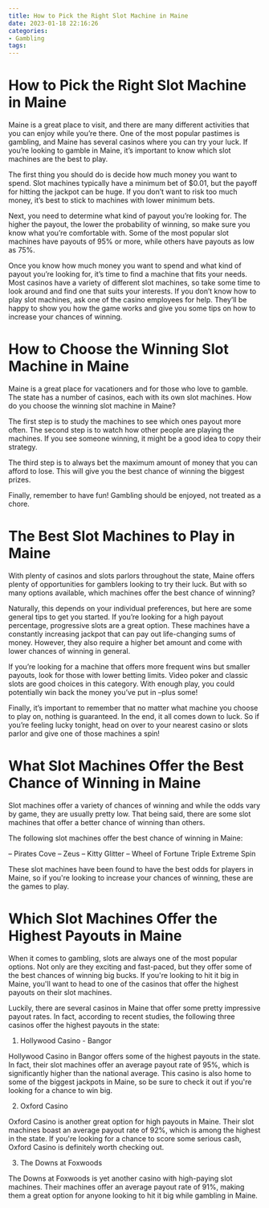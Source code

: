 ```yaml
---
title: How to Pick the Right Slot Machine in Maine 
date: 2023-01-18 22:16:26
categories:
- Gambling
tags:
---
```



#  How to Pick the Right Slot Machine in Maine 

Maine is a great place to visit, and there are many different activities that you can enjoy while you’re there. One of the most popular pastimes is gambling, and Maine has several casinos where you can try your luck. If you’re looking to gamble in Maine, it’s important to know which slot machines are the best to play.

The first thing you should do is decide how much money you want to spend. Slot machines typically have a minimum bet of $0.01, but the payoff for hitting the jackpot can be huge. If you don’t want to risk too much money, it’s best to stick to machines with lower minimum bets.

Next, you need to determine what kind of payout you’re looking for. The higher the payout, the lower the probability of winning, so make sure you know what you’re comfortable with. Some of the most popular slot machines have payouts of 95% or more, while others have payouts as low as 75%.

Once you know how much money you want to spend and what kind of payout you’re looking for, it’s time to find a machine that fits your needs. Most casinos have a variety of different slot machines, so take some time to look around and find one that suits your interests. If you don’t know how to play slot machines, ask one of the casino employees for help. They’ll be happy to show you how the game works and give you some tips on how to increase your chances of winning.

#  How to Choose the Winning Slot Machine in Maine 

Maine is a great place for vacationers and for those who love to gamble. The state has a number of casinos, each with its own slot machines. How do you choose the winning slot machine in Maine?

The first step is to study the machines to see which ones payout more often. The second step is to watch how other people are playing the machines. If you see someone winning, it might be a good idea to copy their strategy.

The third step is to always bet the maximum amount of money that you can afford to lose. This will give you the best chance of winning the biggest prizes.

Finally, remember to have fun! Gambling should be enjoyed, not treated as a chore.

#  The Best Slot Machines to Play in Maine 

With plenty of casinos and slots parlors throughout the state, Maine offers plenty of opportunities for gamblers looking to try their luck. But with so many options available, which machines offer the best chance of winning?

Naturally, this depends on your individual preferences, but here are some general tips to get you started. If you’re looking for a high payout percentage, progressive slots are a great option. These machines have a constantly increasing jackpot that can pay out life-changing sums of money. However, they also require a higher bet amount and come with lower chances of winning in general.

If you’re looking for a machine that offers more frequent wins but smaller payouts, look for those with lower betting limits. Video poker and classic slots are good choices in this category. With enough play, you could potentially win back the money you’ve put in –plus some!

Finally, it’s important to remember that no matter what machine you choose to play on, nothing is guaranteed. In the end, it all comes down to luck. So if you’re feeling lucky tonight, head on over to your nearest casino or slots parlor and give one of those machines a spin!

#  What Slot Machines Offer the Best Chance of Winning in Maine 

Slot machines offer a variety of chances of winning and while the odds vary by game, they are usually pretty low. That being said, there are some slot machines that offer a better chance of winning than others.

The following slot machines offer the best chance of winning in Maine: 

– Pirates Cove 
– Zeus 
– Kitty Glitter 
– Wheel of Fortune Triple Extreme Spin 

These slot machines have been found to have the best odds for players in Maine, so if you're looking to increase your chances of winning, these are the games to play.

#  Which Slot Machines Offer the Highest Payouts in Maine

When it comes to gambling, slots are always one of the most popular options. Not only are they exciting and fast-paced, but they offer some of the best chances of winning big bucks. If you're looking to hit it big in Maine, you'll want to head to one of the casinos that offer the highest payouts on their slot machines.

 Luckily, there are several casinos in Maine that offer some pretty impressive payout rates. In fact, according to recent studies, the following three casinos offer the highest payouts in the state:

1. Hollywood Casino - Bangor

Hollywood Casino in Bangor offers some of the highest payouts in the state. In fact, their slot machines offer an average payout rate of 95%, which is significantly higher than the national average. This casino is also home to some of the biggest jackpots in Maine, so be sure to check it out if you're looking for a chance to win big.

2. Oxford Casino

Oxford Casino is another great option for high payouts in Maine. Their slot machines boast an average payout rate of 92%, which is among the highest in the state. If you're looking for a chance to score some serious cash, Oxford Casino is definitely worth checking out.

3. The Downs at Foxwoods

The Downs at Foxwoods is yet another casino with high-paying slot machines. Their machines offer an average payout rate of 91%, making them a great option for anyone looking to hit it big while gambling in Maine.
